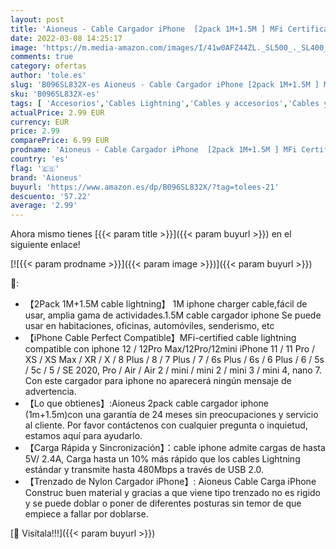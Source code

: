 ```yaml
---
layout: post
title: 'Aioneus - Cable Cargador iPhone  [2pack 1M+1.5M ] MFi Certificado Cable Lightning Carga Rápida Trenzado de Nylon Cargador iPhone Compatible con iPhone 12 11 Pro Max XS XR X 8 7 Plus 6s 6 Plus 5s SE  iPad'
date: 2022-03-08 14:25:17
image: 'https://m.media-amazon.com/images/I/41w0AFZ44ZL._SL500_._SL400_.jpg'
comments: true
category: ofertas
author: 'tole.es'
slug: 'B096SL832X-es Aioneus - Cable Cargador iPhone [2pack 1M+1.5M ] MFi...'
sku: 'B096SL832X-es'
tags: [ 'Accesorios','Cables Lightning','Cables y accesorios','Cables y conectores','Informática','aioneus','ipad','iphone', ]
actualPrice: 2.99 EUR
currency: EUR
price: 2.99
comparePrice: 6.99 EUR
prodname: 'Aioneus - Cable Cargador iPhone  [2pack 1M+1.5M ] MFi Certificado Cable Lightning Carga Rápida Trenzado de Nylon Cargador iPhone Compatible con iPhone 12 11 Pro Max XS XR X 8 7 Plus 6s 6 Plus 5s SE  iPad'
country: 'es'
flag: '🇪🇸'
brand: 'Aioneus'
buyurl: 'https://www.amazon.es/dp/B096SL832X/?tag=tolees-21'
descuento: '57.22'
average: '2.99'
---
```


Ahora mismo tienes [{{< param title >}}]({{< param buyurl >}}) en el siguiente enlace!

[![{{< param prodname >}}]({{< param image >}})]({{< param buyurl >}})

🔎:

- 【2Pack 1M+1.5M cable lightning】 1M iphone charger cable,fácil de usar, amplia gama de actividades.1.5M cable cargador iphone Se puede usar en habitaciones, oficinas, automóviles, senderismo, etc
- 【iPhone Cable Perfect Compatible】MFi-certified cable lightning compatible con iphone 12 / 12Pro Max/12Pro/12mini iPhone 11 / 11 Pro / XS / XS Max / XR / X / 8 Plus / 8 / 7 Plus / 7 / 6s Plus / 6s / 6 Plus / 6 / 5s / 5c / 5 / SE 2020, Pro / Air / Air 2 / mini / mini 2 / mini 3 / mini 4, nano 7. Con este cargador para iphone no aparecerá ningún mensaje de advertencia.
- 【Lo que obtienes】:Aioneus 2pack cable cargador iphone (1m+1.5m)con una garantía de 24 meses sin preocupaciones y servicio al cliente. Por favor contáctenos con cualquier pregunta o inquietud, estamos aquí para ayudarlo.
- 【Carga Rápida y Sincronización】：cable iphone admite cargas de hasta 5V/ 2.4A, Carga hasta un 10% más rápido que los cables Lightning estándar y transmite hasta 480Mbps a través de USB 2.0.
- 【Trenzado de Nylon Cargador iPhone】: Aioneus Cable Carga iPhone Construc buen material y gracias a que viene tipo trenzado no es rigido y se puede doblar o poner de diferentes posturas sin temor de que empiece a fallar por doblarse.

[🛒 Visítala!!!]({{< param buyurl >}})
